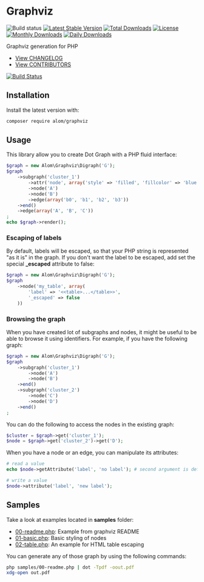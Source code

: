 # Graphviz

![Build status](https://travis-ci.org/alexandresalome/graphviz.png?branch=master) [![Latest Stable Version](https://poser.pugx.org/alom/graphviz/v/stable)](https://packagist.org/packages/alom/graphviz) [![Total Downloads](https://poser.pugx.org/alom/graphviz/downloads)](https://packagist.org/packages/alom/graphviz) [![License](https://poser.pugx.org/alom/graphviz/license)](https://packagist.org/packages/alom/graphviz) [![Monthly Downloads](https://poser.pugx.org/alom/graphviz/d/monthly)](https://packagist.org/packages/alom/graphviz) [![Daily Downloads](https://poser.pugx.org/alom/graphviz/d/daily)](https://packagist.org/packages/alom/graphviz)

Graphviz generation for PHP

* [View CHANGELOG](CHANGELOG.md)
* [View CONTRIBUTORS](CONTRIBUTORS.md)

[![Build Status](https://secure.travis-ci.org/alexandresalome/graphviz.png?branch=master)](http://travis-ci.org/alexandresalome/graphviz)

## Installation

Install the latest version with:

```bash
composer require alom/graphviz
```

## Usage

This library allow you to create Dot Graph with a PHP fluid interface:

```php
$graph = new Alom\Graphviz\Digraph('G');
$graph
    ->subgraph('cluster_1')
        ->attr('node', array('style' => 'filled', 'fillcolor' => 'blue'))
        ->node('A')
        ->node('B')
        ->edge(array('b0', 'b1', 'b2', 'b3'))
    ->end()
    ->edge(array('A', 'B', 'C'))
;
echo $graph->render();
```

### Escaping of labels

By default, labels will be escaped, so that your PHP string is represented "as it is" in the graph. If you don't want the label to be escaped, add set the special **_escaped** attribute to false:

```php
$graph = new Alom\Graphviz\Digraph('G');
$graph
    ->node('my_table', array(
        'label' => '<<table>...</table>>',
        '_escaped' => false
    ))
```

### Browsing the graph

When you have created lot of subgraphs and nodes, it might be useful to be able to browse it using identifiers. For example, if you have the following graph:

```php
$graph = new Alom\Graphviz\Digraph('G');
$graph
    ->subgraph('cluster_1')
        ->node('A')
        ->node('B')
    ->end()
    ->subgraph('cluster_2')
        ->node('C')
        ->node('D')
    ->end()
;
```

You can do the following to access the nodes in the existing graph:

```php
$cluster = $graph->get('cluster_1');
$node = $graph->get('cluster_2')->get('D');
```

When you have a node or an edge, you can manipulate its attributes:

```php
# read a value
echo $node->getAttribute('label', 'no label'); # second argument is default value

# write a value
$node->attribute('label', 'new label');
```

## Samples

Take a look at examples located in **samples** folder:

* [00-readme.php](samples/00-readme.php): Example from graphviz README
* [01-basic.php](samples/01-basic.php): Basic styling of nodes
* [02-table.php](samples/02-table.php): An example for HTML table escaping

You can generate any of those graph by using the following commands:

```bash
php samples/00-readme.php | dot -Tpdf -oout.pdf
xdg-open out.pdf
```
